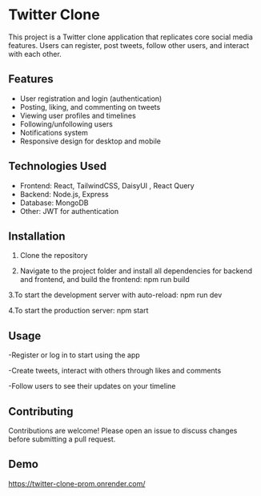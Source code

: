 # Twitter Clone

This project is a Twitter clone application that replicates core social media features. Users can register, post tweets, follow other users, and interact with each other.

## Features

- User registration and login (authentication)  
- Posting, liking, and commenting on tweets    
- Viewing user profiles and timelines  
- Following/unfollowing users 
- Notifications system    
- Responsive design for desktop and mobile

## Technologies Used

- Frontend: React, TailwindCSS, DaisyUI , React Query  
- Backend: Node.js, Express  
- Database: MongoDB  
- Other: JWT for authentication

## Installation

1. Clone the repository
   
2. Navigate to the project folder and install all dependencies for backend and frontend, and build the frontend:
    npm run build
   
3.To start the development server with auto-reload:
    npm run dev
    
4.To start the production server:
    npm start

## Usage
-Register or log in to start using the app

-Create tweets, interact with others through likes and comments

-Follow users to see their updates on your timeline

## Contributing
Contributions are welcome! Please open an issue to discuss changes before submitting a pull request.

## Demo
https://twitter-clone-prom.onrender.com/
